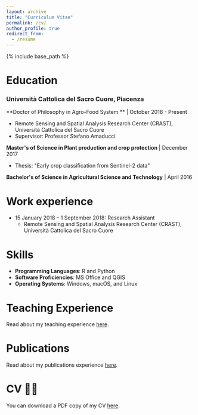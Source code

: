 ```yaml
---
layout: archive
title: "Curriculum Vitae"
permalink: /cv/
author_profile: true
redirect_from:
  - /resume
---
```


{% include base_path %}

Education
======
### Università Cattolica del Sacro Cuore, Piacenza
**Doctor of Philosophy in Agro-Food System ** | October 2018 - Present
  * Remote Sensing and Spatial Analysis Research Center (CRAST), Università Cattolica del Sacro Cuore
  * Supervisor: Professor Stefano Amaducci

**Master's of Science in Plant production and crop protection** | December 2017
  * Thesis: "Early crop classification from Sentinel-2 data"
 
**Bachelor's of Science in Agricultural Science and Technology** | April 2016



Work experience
======
* 15 January 2018 – 1 September 2018: Research Assistant
  * Remote Sensing and Spatial Analysis Research Center (CRAST), Università Cattolica del Sacro Cuore

Skills
======

* **Programming Languages**: R and Python
* **Software Proficiencies**: MS Office and QGIS
* **Operating Systems**: Windows, macOS, and Linux

Teaching Experience
======

Read about my teaching experience [here](/teaching).


Publications 
======

Read about my publications experience [here](/publications).


  
[//]: # (<iframe src="/files/CV_MicheleCroci.pdf" width="100%" height="500" frameborder="no" border="0" marginwidth="0" marginheight="0"></iframe>)
 
 
CV 👨‍💻
======
You can download a PDF copy of my CV [here](/files/CV_MicheleCroci.pdf).
